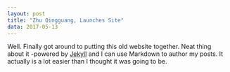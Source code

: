 ```yaml
---
layout: post
title: "Zhu Qingguang, Launches Site"
data: 2017-05-13
---
```


Well. Finally got around to putting this old website together. Neat thing about it -powered by [Jekyll](http://jekyllrb.com) and I can use Markdown to author my posts. It actually is a lot easier than I thought it was going to be.
